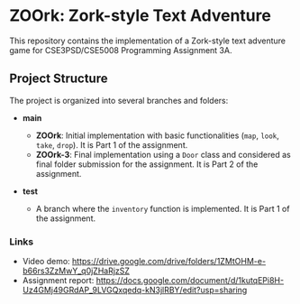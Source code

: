 # ZOOrk: Zork-style Text Adventure

This repository contains the implementation of a Zork-style text adventure game for CSE3PSD/CSE5008 Programming Assignment 3A.

## Project Structure

The project is organized into several branches and folders:

- **main**
  - **ZOOrk**: Initial implementation with basic functionalities (`map`, `look`, `take`, `drop`). It is Part 1 of the assignment.
  - **ZOOrk-3**: Final implementation using a `Door` class and considered as final folder submission for the assignment. It is Part 2 of the assignment.

- **test**
  - A branch where the `inventory` function is implemented. It is Part 1 of the assignment.

### Links
  - Video demo:         https://drive.google.com/drive/folders/1ZMtOHM-e-b66rs3ZzMwY_q0jZHaRjzSZ
  - Assignment report:  https://docs.google.com/document/d/1kutqEPi8H-Uz4GMj49GRdAP_9LVGQxqedq-kN3jlRBY/edit?usp=sharing
